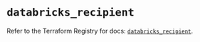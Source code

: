 # `databricks_recipient`

Refer to the Terraform Registry for docs: [`databricks_recipient`](https://registry.terraform.io/providers/databricks/databricks/1.55.0/docs/resources/recipient).
